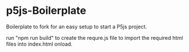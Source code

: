 # p5js-Boilerplate

Boilerplate to fork for an easy setup to start a P5js project.

run "npm run build" to create the requre.js file to import the required html files into index.html onload.